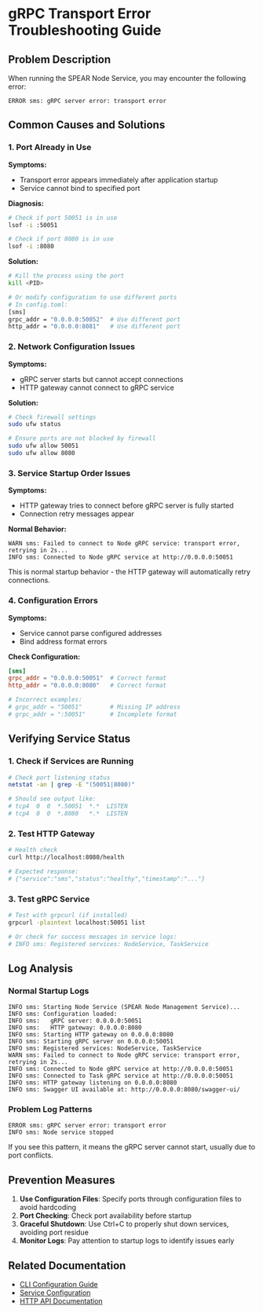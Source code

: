 # gRPC Transport Error Troubleshooting Guide

## Problem Description

When running the SPEAR Node Service, you may encounter the following error:

```
ERROR sms: gRPC server error: transport error
```

## Common Causes and Solutions

### 1. Port Already in Use

**Symptoms:**
- Transport error appears immediately after application startup
- Service cannot bind to specified port

**Diagnosis:**
```bash
# Check if port 50051 is in use
lsof -i :50051

# Check if port 8080 is in use  
lsof -i :8080
```

**Solution:**
```bash
# Kill the process using the port
kill <PID>

# Or modify configuration to use different ports
# In config.toml:
[sms]
grpc_addr = "0.0.0.0:50052"  # Use different port
http_addr = "0.0.0.0:8081"   # Use different port
```

### 2. Network Configuration Issues

**Symptoms:**
- gRPC server starts but cannot accept connections
- HTTP gateway cannot connect to gRPC service

**Solution:**
```bash
# Check firewall settings
sudo ufw status

# Ensure ports are not blocked by firewall
sudo ufw allow 50051
sudo ufw allow 8080
```

### 3. Service Startup Order Issues

**Symptoms:**
- HTTP gateway tries to connect before gRPC server is fully started
- Connection retry messages appear

**Normal Behavior:**
```
WARN sms: Failed to connect to Node gRPC service: transport error, retrying in 2s...
INFO sms: Connected to Node gRPC service at http://0.0.0.0:50051
```

This is normal startup behavior - the HTTP gateway will automatically retry connections.

### 4. Configuration Errors

**Symptoms:**
- Service cannot parse configured addresses
- Bind address format errors

**Check Configuration:**
```toml
[sms]
grpc_addr = "0.0.0.0:50051"  # Correct format
http_addr = "0.0.0.0:8080"   # Correct format

# Incorrect examples:
# grpc_addr = "50051"        # Missing IP address
# grpc_addr = ":50051"       # Incomplete format
```

## Verifying Service Status

### 1. Check if Services are Running

```bash
# Check port listening status
netstat -an | grep -E "(50051|8080)"

# Should see output like:
# tcp4  0  0  *.50051  *.*  LISTEN
# tcp4  0  0  *.8080   *.*  LISTEN
```

### 2. Test HTTP Gateway

```bash
# Health check
curl http://localhost:8080/health

# Expected response:
# {"service":"sms","status":"healthy","timestamp":"..."}
```

### 3. Test gRPC Service

```bash
# Test with grpcurl (if installed)
grpcurl -plaintext localhost:50051 list

# Or check for success messages in service logs:
# INFO sms: Registered services: NodeService, TaskService
```

## Log Analysis

### Normal Startup Logs

```
INFO sms: Starting Node Service (SPEAR Node Management Service)...
INFO sms: Configuration loaded:
INFO sms:   gRPC server: 0.0.0.0:50051
INFO sms:   HTTP gateway: 0.0.0.0:8080
INFO sms: Starting HTTP gateway on 0.0.0.0:8080
INFO sms: Starting gRPC server on 0.0.0.0:50051
INFO sms: Registered services: NodeService, TaskService
WARN sms: Failed to connect to Node gRPC service: transport error, retrying in 2s...
INFO sms: Connected to Node gRPC service at http://0.0.0.0:50051
INFO sms: Connected to Task gRPC service at http://0.0.0.0:50051
INFO sms: HTTP gateway listening on 0.0.0.0:8080
INFO sms: Swagger UI available at: http://0.0.0.0:8080/swagger-ui/
```

### Problem Log Patterns

```
ERROR sms: gRPC server error: transport error
INFO sms: Node service stopped
```

If you see this pattern, it means the gRPC server cannot start, usually due to port conflicts.

## Prevention Measures

1. **Use Configuration Files**: Specify ports through configuration files to avoid hardcoding
2. **Port Checking**: Check port availability before startup
3. **Graceful Shutdown**: Use Ctrl+C to properly shut down services, avoiding port residue
4. **Monitor Logs**: Pay attention to startup logs to identify issues early

## Related Documentation

- [CLI Configuration Guide](cli-configuration-en.md)
- [Service Configuration](../config.toml)
- [HTTP API Documentation](http-api-en.md)